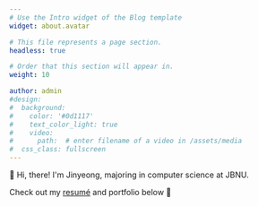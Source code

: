 ```yaml
---
# Use the Intro widget of the Blog template
widget: about.avatar

# This file represents a page section.
headless: true

# Order that this section will appear in.
weight: 10

author: admin
#design:
#  background:
#    color: '#0d1117'
#    text_color_light: true
#    video:
#      path:  # enter filename of a video in /assets/media
#  css_class: fullscreen
---
```


<div class="intro">
  <p class="text gradient">👋 Hi, there! I'm <span class="highlight">Jinyeong</span>, majoring in computer science at JBNU.</p>
</div>

Check out my [resumé](/about/) and portfolio below 🥑
